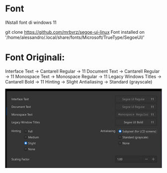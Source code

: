 # Font
INstall font di windows 11

git clone https://github.com/mrbvrz/segoe-ui-linux
Font installed on '/home/alessandro/.local/share/fonts/Microsoft/TrueType/SegoeUI/'




# Font Originali:

Interface Text -> Cantarell Regular -> 11
Document Text -> Cantarell Regular -> 11
Monospace Text -> Monospace Regular -> 11
Legacy Windows Titles -> Cantarell Bold -> 11
Hinting -> Slight
Antialiasing -> Standard (grayscale)


![title](../images/font.png)